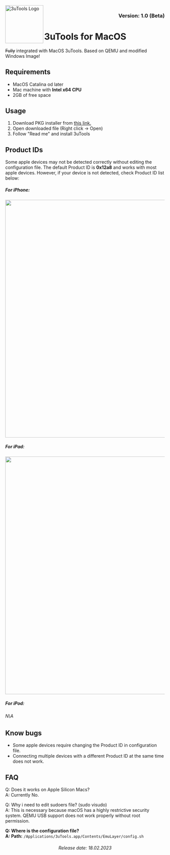 <img align="left" height="120" src="https://i.imgur.com/9iGXdvW.png" alt="3uTools Logo" style="float: left;"/>
<h3 align="right">Version: 1.0 (Beta)</h3>

# 3uTools for MacOS
~~Fully~~ integrated with MacOS 3uTools. Based on QEMU and modified Windows Image! 

## Requirements
- MacOS Catalina od later
- Mac machine with **Intel x64 CPU**
- 2GB of free space

## Usage
  1. Download PKG installer from [this link.](https://drive.google.com/file/d/1tEbicaL695wtNSwH111xLewULBWtr0oc/view)
  2. Open downloaded file (Right click -> Open)
  3. Follow "Read me" and install 3uTools

## Product IDs
Some apple devices may not be detected correctly without editing the configuration file. The default Product ID is **0x12a8** and works with most apple devices. However, if your device is not detected, check Product ID list below:

<h5 align="left">For iPhone:</h5> 
<p align="left">
  <img src="https://i.imgur.com/kYPy4GC.jpg" width="750" />
</p>
<h5 align="left">For iPad:</h5> 
<p align="left">
  <img src="https://i.imgur.com/brsnwuB.jpg" width="750" />
</p>
<h5 align="Left">For iPod:</h5> 
<h6 align="left">N\A</h6> 

## Know bugs
  - Some apple devices require changing the Product ID in configuration file.
  - Connecting multiple devices with a different Product ID at the same time does not work.
## FAQ
Q: Does it works on Apple Silicon Macs? <br> A: Currently No. 

Q: Why i need to edit sudoers file? (sudo visudo) <br> A: This is necessary because macOS has a highly restrictive security system. QEMU USB support does not work properly without root permission.

**Q: Where is the configuration file?** <br> **A: Path:** ``/Applications/3uTools.app/Contents/EmuLayer/config.sh``

<h6 align="center">Release date: 18.02.2023</h6>
